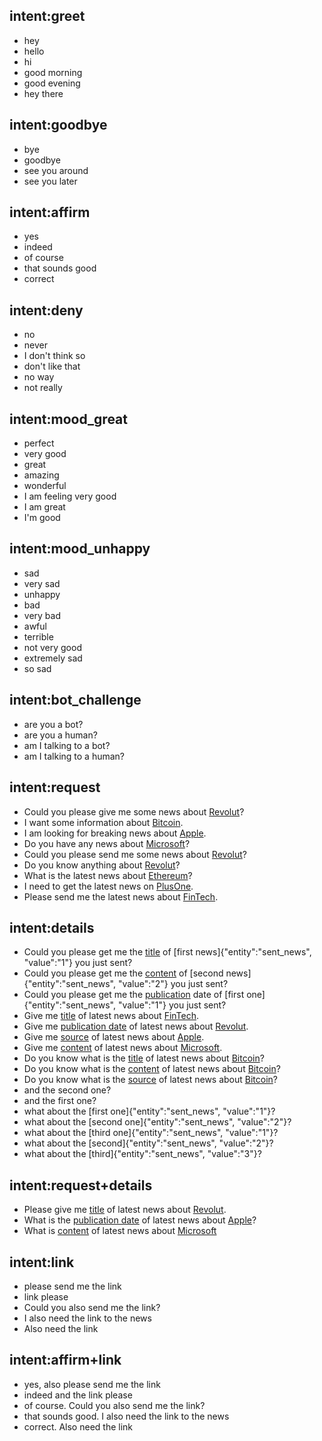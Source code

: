 ## intent:greet
- hey
- hello
- hi
- good morning
- good evening
- hey there

## intent:goodbye
- bye
- goodbye
- see you around
- see you later

## intent:affirm
- yes
- indeed
- of course
- that sounds good
- correct

## intent:deny
- no
- never
- I don't think so
- don't like that
- no way
- not really

## intent:mood_great
- perfect
- very good
- great
- amazing
- wonderful
- I am feeling very good
- I am great
- I'm good

## intent:mood_unhappy
- sad
- very sad
- unhappy
- bad
- very bad
- awful
- terrible
- not very good
- extremely sad
- so sad

## intent:bot_challenge
- are you a bot?
- are you a human?
- am I talking to a bot?
- am I talking to a human?

## intent:request
- Could you please give me some news about [Revolut](target)?
- I want some information about [Bitcoin](target).
- I am looking for breaking news about [Apple](target).
- Do you have any news about [Microsoft](target)?
- Could you please send me some news about [Revolut](target)?
- Do you know anything about [Revolut](target)?
- What is the latest news about [Ethereum](target)?
- I need to get the latest news on [PlusOne](target).
- Please send me the latest news about [FinTech](target).

## intent:details
- Could you please get me the [title](news_detail) of [first news]{"entity":"sent_news", "value":"1"} you just sent?
- Could you please get me the [content](news_detail) of [second news]{"entity":"sent_news", "value":"2"} you just sent?
- Could you please get me the [publication](news_detail) date of [first one]{"entity":"sent_news",
    "value":"1"} you just sent?
- Give me [title](news_detail) of latest news about [FinTech](target).
- Give me [publication date](news_detail) of latest news about [Revolut](target).
- Give me [source](news_detail) of latest news about [Apple](target).
- Give me [content](news_detail) of latest news about [Microsoft](target).
- Do you know what is the [title](news_detail) of latest news about [Bitcoin](target)?
- Do you know what is the [content](news_detail) of latest news about [Bitcoin](target)?
- Do you know what is the [source](news_detail) of latest news about [Bitcoin](target)?
- and the second one?
- and the first one?
- what about the [first one]{"entity":"sent_news", "value":"1"}?
- what about the [second one]{"entity":"sent_news", "value":"2"}?
- what about the [third one]{"entity":"sent_news", "value":"1"}?
- what about the [second]{"entity":"sent_news", "value":"2"}?
- what about the [third]{"entity":"sent_news", "value":"3"}?

## intent:request+details
- Please give me [title](news_detail) of latest news about [Revolut](target).
- What is the [publication date](news_detail) of latest news about [Apple](target)?
- What is [content](news_detail) of latest news about [Microsoft](target)

## intent:link
- please send me the link
- link please
- Could you also send me the link?
- I also need the link to the news
- Also need the link

## intent:affirm+link
- yes, also please send me the link
- indeed and the link please
- of course. Could you also send me the link?
- that sounds good. I also need the link to the news
- correct. Also need the link
